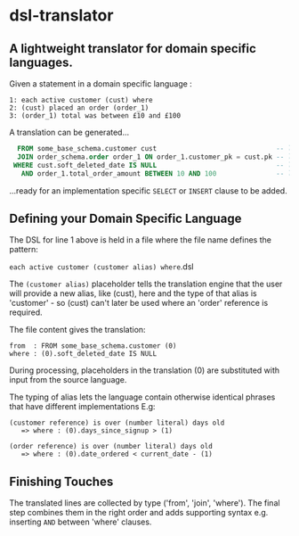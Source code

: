 # dsl-translator

## A lightweight translator for domain specific languages.

Given a statement in a domain specific language :

```
1: each active customer (cust) where
2: (cust) placed an order (order_1)
3: (order_1) total was between £10 and £100
```

A translation can be generated...

```sql
  FROM some_base_schema.customer cust                              -- line 1
  JOIN order_schema.order order_1 ON order_1.customer_pk = cust.pk -- line 2
 WHERE cust.soft_deleted_date IS NULL                              -- line 1
   AND order_1.total_order_amount BETWEEN 10 AND 100               -- line 3
```

...ready for an implementation specific `SELECT` or `INSERT` clause to be added.

## Defining your Domain Specific Language

The DSL for line 1 above is held in a file where the file name defines the pattern:

`each active customer (customer alias) where`.dsl

The `(customer alias)` placeholder tells the translation engine that the user will provide a new alias, like (cust), here and the type of that alias is 'customer' - so (cust) can't later be used where an 'order' reference is required.

The file content gives the translation:
```
from  : FROM some_base_schema.customer (0)
where : (0).soft_deleted_date IS NULL
```

During processing, placeholders in the translation (0) are substituted with input from the source language.

The typing of alias lets the language contain otherwise identical phrases that have different implementations E.g:

```
(customer reference) is over (number literal) days old
   => where : (0).days_since_signup > (1)

(order reference) is over (number literal) days old
   => where : (0).date_ordered < current_date - (1)
```

## Finishing Touches
The translated lines are collected by type ('from', 'join', 'where'). The final step combines them in the right order and adds supporting syntax e.g. inserting `AND` between 'where' clauses.